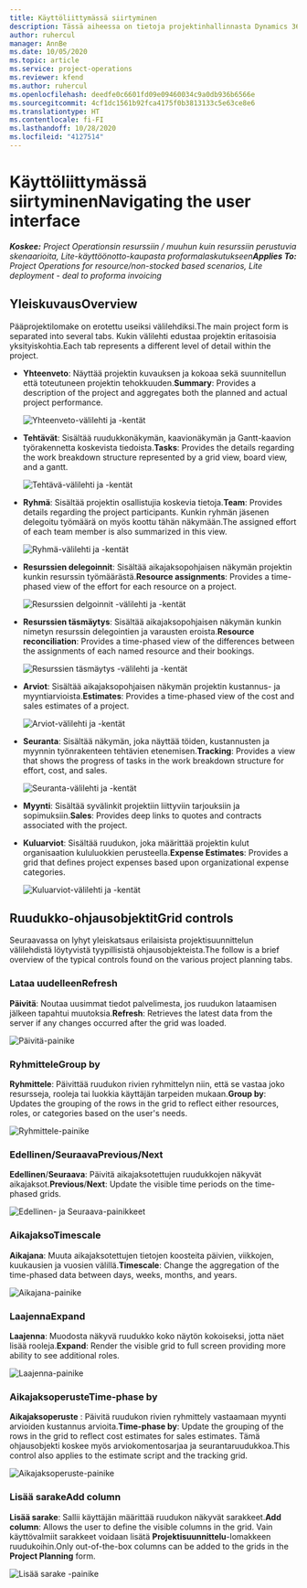 ```yaml
---
title: Käyttöliittymässä siirtyminen
description: Tässä aiheessa on tietoja projektinhallinnasta Dynamics 365:n projektitoiminnoissa.
author: ruhercul
manager: AnnBe
ms.date: 10/05/2020
ms.topic: article
ms.service: project-operations
ms.reviewer: kfend
ms.author: ruhercul
ms.openlocfilehash: deedfe0c6601fd09e09460034c9a0db936b6566e
ms.sourcegitcommit: 4cf1dc1561b92fca4175f0b3813133c5e63ce8e6
ms.translationtype: HT
ms.contentlocale: fi-FI
ms.lasthandoff: 10/28/2020
ms.locfileid: "4127514"
---
```

# <a name="navigating-the-user-interface"></a><span data-ttu-id="5d3af-103">Käyttöliittymässä siirtyminen</span><span class="sxs-lookup"><span data-stu-id="5d3af-103">Navigating the user interface</span></span>

<span data-ttu-id="5d3af-104">_**Koskee:** Project Operationsin resurssiin / muuhun kuin resurssiin perustuvia skenaarioita, Lite-käyttöönotto-kaupasta proformalaskutukseen_</span><span class="sxs-lookup"><span data-stu-id="5d3af-104">_**Applies To:** Project Operations for resource/non-stocked based scenarios, Lite deployment - deal to proforma invoicing_</span></span>

## <a name="overview"></a><span data-ttu-id="5d3af-105">Yleiskuvaus</span><span class="sxs-lookup"><span data-stu-id="5d3af-105">Overview</span></span>

<span data-ttu-id="5d3af-106">Pääprojektilomake on erotettu useiksi välilehdiksi.</span><span class="sxs-lookup"><span data-stu-id="5d3af-106">The main project form is separated into several tabs.</span></span> <span data-ttu-id="5d3af-107">Kukin välilehti edustaa projektin eritasoisia yksityiskohtia.</span><span class="sxs-lookup"><span data-stu-id="5d3af-107">Each tab represents a different level of detail within the project.</span></span>

- <span data-ttu-id="5d3af-108">**Yhteenveto**: Näyttää projektin kuvauksen ja kokoaa sekä suunnitellun että toteutuneen projektin tehokkuuden.</span><span class="sxs-lookup"><span data-stu-id="5d3af-108">**Summary**: Provides a description of the project and aggregates both the planned and actual project performance.</span></span>

    ![Yhteenveto-välilehti ja -kentät](media/navigation7.png)

- <span data-ttu-id="5d3af-110">**Tehtävät**: Sisältää ruudukkonäkymän, kaavionäkymän ja Gantt-kaavion työrakennetta koskevista tiedoista.</span><span class="sxs-lookup"><span data-stu-id="5d3af-110">**Tasks**: Provides the details regarding the work breakdown structure represented by a grid view, board view, and a gantt.</span></span>

    ![Tehtävä-välilehti ja -kentät](media/navigation8.png)

- <span data-ttu-id="5d3af-112">**Ryhmä**: Sisältää projektin osallistujia koskevia tietoja.</span><span class="sxs-lookup"><span data-stu-id="5d3af-112">**Team**: Provides details regarding the project participants.</span></span> <span data-ttu-id="5d3af-113">Kunkin ryhmän jäsenen delegoitu työmäärä on myös koottu tähän näkymään.</span><span class="sxs-lookup"><span data-stu-id="5d3af-113">The assigned effort of each team member is also summarized in this view.</span></span>

    ![Ryhmä-välilehti ja -kentät](media/navigation9.png)

- <span data-ttu-id="5d3af-115">**Resurssien delegoinnit**: Sisältää aikajaksopohjaisen näkymän projektin kunkin resurssin työmäärästä.</span><span class="sxs-lookup"><span data-stu-id="5d3af-115">**Resource assignments**: Provides a time-phased view of the effort for each resource on a project.</span></span>

    ![Resurssien delgoinnit -välilehti ja -kentät](media/navigation10.png)

- <span data-ttu-id="5d3af-117">**Resurssien täsmäytys**: Sisältää aikajaksopohjaisen näkymän kunkin nimetyn resurssin delegointien ja varausten eroista.</span><span class="sxs-lookup"><span data-stu-id="5d3af-117">**Resource reconciliation**: Provides a time-phased view of the differences between the assignments of each named resource and their bookings.</span></span>

    ![Resurssien täsmäytys -välilehti ja -kentät](media/navigation11.png)

- <span data-ttu-id="5d3af-119">**Arviot**: Sisältää aikajaksopohjaisen näkymän projektin kustannus- ja myyntiarvioista.</span><span class="sxs-lookup"><span data-stu-id="5d3af-119">**Estimates**: Provides a time-phased view of the cost and sales estimates of a project.</span></span>

    ![Arviot-välilehti ja -kentät](media/navigation12.png)

- <span data-ttu-id="5d3af-121">**Seuranta**: Sisältää näkymän, joka näyttää töiden, kustannusten ja myynnin työnrakenteen tehtävien etenemisen.</span><span class="sxs-lookup"><span data-stu-id="5d3af-121">**Tracking**: Provides a view that shows the progress of tasks in the work breakdown structure for effort, cost, and sales.</span></span>

    ![Seuranta-välilehti ja -kentät](media/navigation13.png)

- <span data-ttu-id="5d3af-123">**Myynti**: Sisältää syvälinkit projektiin liittyviin tarjouksiin ja sopimuksiin.</span><span class="sxs-lookup"><span data-stu-id="5d3af-123">**Sales**: Provides deep links to quotes and contracts associated with the project.</span></span>

- <span data-ttu-id="5d3af-124">**Kuluarviot**: Sisältää ruudukon, joka määrittää projektin kulut organisaation kululuokkien perusteella.</span><span class="sxs-lookup"><span data-stu-id="5d3af-124">**Expense Estimates**: Provides a grid that defines project expenses based upon organizational expense categories.</span></span>

    ![Kuluarviot-välilehti ja -kentät](media/navigation14.png)

## <a name="grid-controls"></a><span data-ttu-id="5d3af-126">Ruudukko-ohjausobjektit</span><span class="sxs-lookup"><span data-stu-id="5d3af-126">Grid controls</span></span>

<span data-ttu-id="5d3af-127">Seuraavassa on lyhyt yleiskatsaus erilaisista projektisuunnittelun välilehdistä löytyvistä tyypillisistä ohjausobjekteista.</span><span class="sxs-lookup"><span data-stu-id="5d3af-127">The follow is a brief overview of the typical controls found on the various project planning tabs.</span></span>

### <a name="refresh"></a><span data-ttu-id="5d3af-128">Lataa uudelleen</span><span class="sxs-lookup"><span data-stu-id="5d3af-128">Refresh</span></span>

<span data-ttu-id="5d3af-129">**Päivitä**: Noutaa uusimmat tiedot palvelimesta, jos ruudukon lataamisen jälkeen tapahtui muutoksia.</span><span class="sxs-lookup"><span data-stu-id="5d3af-129">**Refresh**: Retrieves the latest data from the server if any changes occurred after the grid was loaded.</span></span>

![Päivitä-painike](media/navigation7.png)

### <a name="group-by"></a><span data-ttu-id="5d3af-131">Ryhmittele</span><span class="sxs-lookup"><span data-stu-id="5d3af-131">Group by</span></span>

<span data-ttu-id="5d3af-132">**Ryhmittele**: Päivittää ruudukon rivien ryhmittelyn niin, että se vastaa joko resursseja, rooleja tai luokkia käyttäjän tarpeiden mukaan.</span><span class="sxs-lookup"><span data-stu-id="5d3af-132">**Group by**: Updates the grouping of the rows in the grid to reflect either resources, roles, or categories based on the user's needs.</span></span>

![Ryhmittele-painike](media/navigation6.png)

### <a name="previousnext"></a><span data-ttu-id="5d3af-134">Edellinen/Seuraava</span><span class="sxs-lookup"><span data-stu-id="5d3af-134">Previous/Next</span></span>

<span data-ttu-id="5d3af-135">**Edellinen**/**Seuraava**: Päivitä aikajaksotettujen ruudukkojen näkyvät aikajaksot.</span><span class="sxs-lookup"><span data-stu-id="5d3af-135">**Previous**/**Next**: Update the visible time periods on the time-phased grids.</span></span>

![Edellinen- ja Seuraava-painikkeet](media/navigation2.png)

### <a name="timescale"></a><span data-ttu-id="5d3af-137">Aikajakso</span><span class="sxs-lookup"><span data-stu-id="5d3af-137">Timescale</span></span>

<span data-ttu-id="5d3af-138">**Aikajana**: Muuta aikajaksotettujen tietojen koosteita päivien, viikkojen, kuukausien ja vuosien välillä.</span><span class="sxs-lookup"><span data-stu-id="5d3af-138">**Timescale**: Change the aggregation of the time-phased data between days, weeks, months, and years.</span></span>

![Aikajana-painike](media/navigation3.png)

### <a name="expand"></a><span data-ttu-id="5d3af-140">Laajenna</span><span class="sxs-lookup"><span data-stu-id="5d3af-140">Expand</span></span>

<span data-ttu-id="5d3af-141">**Laajenna**: Muodosta näkyvä ruudukko koko näytön kokoiseksi, jotta näet lisää rooleja.</span><span class="sxs-lookup"><span data-stu-id="5d3af-141">**Expand**: Render the visible grid to full screen providing more ability to see additional roles.</span></span>

![Laajenna-painike](media/navigation4.png)

### <a name="time-phase-by"></a><span data-ttu-id="5d3af-143">Aikajaksoperuste</span><span class="sxs-lookup"><span data-stu-id="5d3af-143">Time-phase by</span></span>

<span data-ttu-id="5d3af-144">**Aikajaksoperuste** : Päivitä ruudukon rivien ryhmittely vastaamaan myynti arvioiden kustannus arvioita.</span><span class="sxs-lookup"><span data-stu-id="5d3af-144">**Time-phase by**: Update the grouping of the rows in the grid to reflect cost estimates for sales estimates.</span></span> <span data-ttu-id="5d3af-145">Tämä ohjausobjekti koskee myös arviokomentosarjaa ja seurantaruudukkoa.</span><span class="sxs-lookup"><span data-stu-id="5d3af-145">This control also applies to the estimate script and the tracking grid.</span></span>

![Aikajaksoperuste-painike](media/navigation0.png)

### <a name="add-column"></a><span data-ttu-id="5d3af-147">Lisää sarake</span><span class="sxs-lookup"><span data-stu-id="5d3af-147">Add column</span></span>

<span data-ttu-id="5d3af-148">**Lisää sarake**: Sallii käyttäjän määrittää ruudukon näkyvät sarakkeet.</span><span class="sxs-lookup"><span data-stu-id="5d3af-148">**Add column**: Allows the user to define the visible columns in the grid.</span></span> <span data-ttu-id="5d3af-149">Vain käyttövalmiit sarakkeet voidaan lisätä **Projektisuunnittelu**-lomakkeen ruudukoihin.</span><span class="sxs-lookup"><span data-stu-id="5d3af-149">Only out-of-the-box columns can be added to the grids in the **Project Planning** form.</span></span>

![Lisää sarake -painike](media/navigation5.png)
